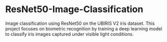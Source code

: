# ResNet50-Image-Classification
Image classification using ResNet50 on the UBIRIS V2 iris dataset. This project focuses on biometric recognition by training a deep learning model to classify iris images captured under visible light conditions.
